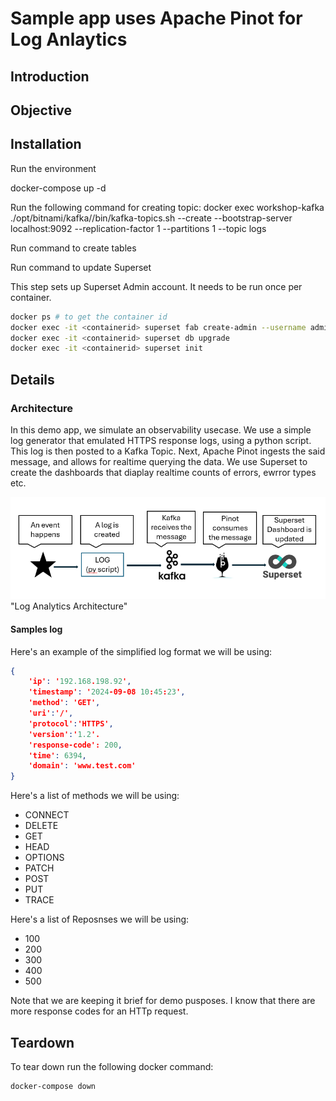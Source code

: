 # Sample app uses Apache Pinot for Log Anlaytics

## Introduction

## Objective

## Installation

Run the environment

docker-compose up -d

Run the following command for creating topic:
 docker exec workshop-kafka ./opt/bitnami/kafka//bin/kafka-topics.sh --create --bootstrap-server localhost:9092 --replication-factor 1 --partitions 1 --topic logs

 Run command to create tables

 Run command to update Superset

 This step sets up Superset Admin account.  It needs to be run once per container.

```sh
docker ps # to get the container id
docker exec -it <containerid> superset fab create-admin --username admin --firstname Superset --lastname Admin --email admin@superset.com --password admin
docker exec -it <containerid> superset db upgrade
docker exec -it <containerid> superset init
```

## Details

### Architecture

In this demo app, we simulate an observability usecase.  We use a simple log generator that emulated HTTPS response logs, using a python script. This log is then posted to a Kafka Topic. Next, Apache Pinot ingests the said message, and allows for realtime querying the data. We use Superset to create the dashboards that diaplay realtime counts of errors, ewrror types etc.

![Log Analytics Architecture](/images/LogAnalyticsArchitecture.png) "Log Analytics Architecture"

#### Samples log

Here's an example of the simplified log format we will be using:

``` json
{
    'ip': '192.168.198.92',
    'timestamp': '2024-09-08 10:45:23',
    'method': 'GET',
    'uri':'/',
    'protocol':'HTTPS',
    'version':'1.2'.
    'response-code': 200,
    'time': 6394,
    'domain': 'www.test.com'
}
```

Here's a list of methods we will be using:

- CONNECT
- DELETE
- GET
- HEAD
- OPTIONS
- PATCH
- POST
- PUT
- TRACE

Here's a list of Reposnses we will be using:

- 100
- 200
- 300
- 400
- 500

Note that we are keeping it brief for demo pusposes.  I know that there are more response codes for an HTTp request.

## Teardown

To tear down run the following docker command:

``` docker
docker-compose down
```
